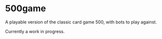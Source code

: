 # 500game

A playable version of the classic card game 500, with bots to play against.

Currently a work in progress.

